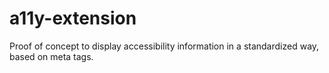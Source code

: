 # a11y-extension

Proof of concept to display accessibility information in a standardized way, based on meta tags.
